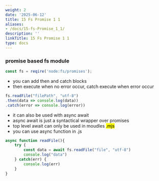 ```yaml
---
weight: 2
date: '2025-06-12'
title: 15 Fs Promise 1 1
aliases:
- /docs/15-fs-Promise_1_1/
description: ''
linkTitle: 15 Fs Promise 1 1
type: docs
---
```


### promise based fs module
```js
const fs = reqire('node:fs/promises');
```
- you can add then and catch blocks
- then execute when no error occur, catch execute when error occur
```js
fs.readFile("filePath", "utf-8")
.then(data => console.log(data))
.catch(error => console.log(error))
```
- it can also be used with async await
- async await is just a syntactical wrapper over promises
- top level await can only be used in moudles <mark>.mjs</mark>
- you can use async function in .js
```js
async function readFile(){
    try {
        const data = await fs.readFile("file", "utf-8")
        console.log("data")
    } catch(err) {
        console.log(err)
    }
}
```